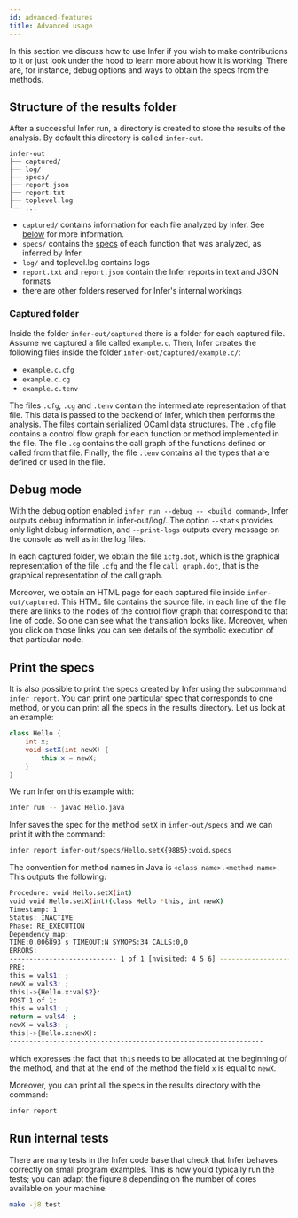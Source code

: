 ```yaml
---
id: advanced-features
title: Advanced usage
---
```


In this section we discuss how to use Infer if you wish to make contributions to
it or just look under the hood to learn more about how it is working. There are,
for instance, debug options and ways to obtain the specs from the methods.

## Structure of the results folder

After a successful Infer run, a directory is created to store the results of the
analysis. By default this directory is called `infer-out`.

```
infer-out
├── captured/
├── log/
├── specs/
├── report.json
├── report.txt
├── toplevel.log
└── ...
```

- `captured/` contains information for each file analyzed by Infer. See
  [below](advanced-features#captured-folder) for more information.
- `specs/` contains the [specs](advanced-features#print-the-specs) of each
  function that was analyzed, as inferred by Infer.
- `log/` and toplevel.log contains logs
- `report.txt` and `report.json` contain the Infer reports in text and JSON
  formats
- there are other folders reserved for Infer's internal workings

### Captured folder

Inside the folder `infer-out/captured` there is a folder for each captured file.
Assume we captured a file called `example.c`. Then, Infer creates the following
files inside the folder `infer-out/captured/example.c/`:

- `example.c.cfg`
- `example.c.cg`
- `example.c.tenv`

The files `.cfg`, `.cg` and `.tenv` contain the intermediate representation of
that file. This data is passed to the backend of Infer, which then performs the
analysis. The files contain serialized OCaml data structures. The `.cfg` file
contains a control flow graph for each function or method implemented in the
file. The file `.cg` contains the call graph of the functions defined or called
from that file. Finally, the file `.tenv` contains all the types that are
defined or used in the file.

## Debug mode

With the debug option enabled `infer run --debug -- <build command>`, Infer
outputs debug information in infer-out/log/. The option `--stats` provides only
light debug information, and `--print-logs` outputs every message on the console
as well as in the log files.

In each captured folder, we obtain the file `icfg.dot`, which is the graphical
representation of the file `.cfg` and the file `call_graph.dot`, that is the
graphical representation of the call graph.

Moreover, we obtain an HTML page for each captured file inside
`infer-out/captured`. This HTML file contains the source file. In each line of
the file there are links to the nodes of the control flow graph that correspond
to that line of code. So one can see what the translation looks like. Moreover,
when you click on those links you can see details of the symbolic execution of
that particular node.

## Print the specs

It is also possible to print the specs created by Infer using the subcommand
`infer report`. You can print one particular spec that corresponds to one
method, or you can print all the specs in the results directory. Let us look at
an example:

```java
class Hello {
    int x;
    void setX(int newX) {
	    this.x = newX;
    }
}
```

We run Infer on this example with:

```bash
infer run -- javac Hello.java
```

Infer saves the spec for the method `setX` in `infer-out/specs` and we can print
it with the command:

```bash
infer report infer-out/specs/Hello.setX{98B5}:void.specs
```

The convention for method names in Java is `<class name>.<method name>`. This
outputs the following:

```bash
Procedure: void Hello.setX(int)
void void Hello.setX(int)(class Hello *this, int newX)
Timestamp: 1
Status: INACTIVE
Phase: RE_EXECUTION
Dependency_map:
TIME:0.006893 s TIMEOUT:N SYMOPS:34 CALLS:0,0
ERRORS:
--------------------------- 1 of 1 [nvisited: 4 5 6] ---------------------------
PRE:
this = val$1: ;
newX = val$3: ;
this|->{Hello.x:val$2}:
POST 1 of 1:
this = val$1: ;
return = val$4: ;
newX = val$3: ;
this|->{Hello.x:newX}:
----------------------------------------------------------------
```

which expresses the fact that `this` needs to be allocated at the beginning of
the method, and that at the end of the method the field `x` is equal to `newX`.

Moreover, you can print all the specs in the results directory with the command:

```bash
infer report
```

## Run internal tests

There are many tests in the Infer code base that check that Infer behaves
correctly on small program examples. This is how you'd typically run the tests;
you can adapt the figure `8` depending on the number of cores available on your
machine:

```bash
make -j8 test
```
